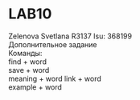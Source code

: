 # LAB10
Zelenova Svetlana R3137 Isu: 368199  
Дополнительное задание  
Команды:  
find + word  
save + word  
meaning + word
link + word  
example + word
